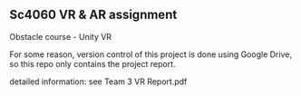 ## Sc4060 VR & AR assignment

Obstacle course - Unity VR

For some reason, version control of this project is done using Google Drive, so this repo only contains the project report.

detailed information: see Team 3 VR Report.pdf
